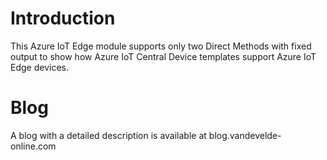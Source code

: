# Introduction

This Azure IoT Edge module supports only two Direct Methods with fixed output to show how Azure IoT Central Device templates support Azure IoT Edge devices.

# Blog

A blog with a detailed description is available at blog.vandevelde-online.com

